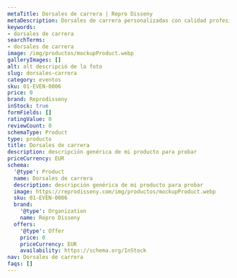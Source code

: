 ```yaml
---
metaTitle: Dorsales de carrera | Repro Disseny
metaDescription: Dorsales de carrera personalizadas con calidad profesional en Cataluña.
keywords:
- dorsales de carrera
searchTerms:
- dorsales de carrera
image: /img/productos/mockupProduct.webp
galleryImages: []
alt: alt descripció de la foto
slug: dorsales-carrera
category: eventos
sku: 01-EVEN-0006
price: 0
brand: Reprodisseny
inStock: true
formFields: []
ratingValue: 0
reviewCount: 0
schemaType: Product
type: producto
title: Dorsales de carrera
description: descripción genérica de mi producto para probar
priceCurrency: EUR
schema:
  '@type': Product
  name: Dorsales de carrera
  description: descripción genérica de mi producto para probar
  image: https://reprodisseny.com/img/productos/mockupProduct.webp
  sku: 01-EVEN-0006
  brand:
    '@type': Organization
    name: Repro Disseny
  offers:
    '@type': Offer
    price: 0
    priceCurrency: EUR
    availability: https://schema.org/InStock
nav: Dorsales de carrera
faqs: []
---
```


